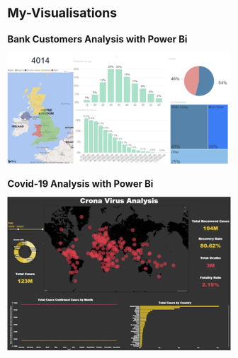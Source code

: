 # My-Visualisations


## Bank Customers Analysis with Power Bi
![](Bank_Customers.PNG)


## Covid-19 Analysis with Power Bi
![](Covid-19_Analysis.PNG)
